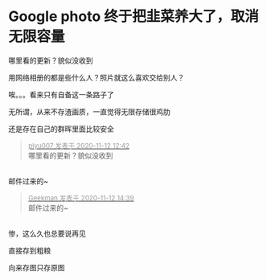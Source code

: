 # Google photo 终于把韭菜养大了，取消无限容量


哪里看的更新？貌似没收到

用网络相册的都是些什么人？照片就这么喜欢交给别人？

唉。。。看来只有自备这一条路子了<img id="aimg_KP0YL" onclick="zoom(this, this.src, 0, 0, 0)" class="zoom" src="https://cdn.jsdelivr.net/gh/hishis/forum-master/public/images/patch.gif" onmouseover="img_onmouseoverfunc(this)" onload="thumbImg(this)" border="0" alt="" />

无所谓，从来不存渣画质，一直觉得无限存储很鸡肋

还是存在自己的群晖里面比较安全<img src="static/image/smiley/default/lol.gif" smilieid="12" border="0" alt="" />

<div class="quote"><blockquote><font size="2"><a href="https://www.hostloc.com/forum.php?mod=redirect&amp;goto=findpost&amp;pid=9442733&amp;ptid=765737" target="_blank"><font color="#999999">plyu007 发表于 2020-11-12 12:42</font></a></font><br />
哪里看的更新？貌似没收到</blockquote></div><br />
邮件过来的~ 

<div class="quote"><blockquote><font size="2"><a href="https://www.hostloc.com/forum.php?mod=redirect&amp;goto=findpost&amp;pid=9443314&amp;ptid=765737" target="_blank"><font color="#999999">Geekman 发表于 2020-11-12 14:39</font></a></font><br />
邮件过来的~</blockquote></div><br />
惨，这么久也总要说再见

直接存到粗粮

向来存图只存原图
